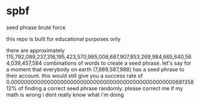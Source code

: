 # spbf
seed phrase brute force

this repo is built for educational purposes only

there are approximately 115,792,089,237,316,195,423,570,985,008,687,907,853,269,984,665,640,564,039,457,584 combinations of words to create a seed phrase. let's say for a moment that everybody on earth (7,889,587,988) has a seed phrase to their account. this would still give you a success rate of 0.0000000000000000000000000000000000000000000000000068135812% of finding a correct seed phrase randomly. please correct me if my math is wrong i dont really know what i'm doing
